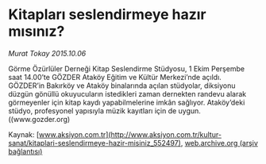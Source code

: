 # Kitapları seslendirmeye hazır mısınız?

*Murat Tokay 2015.10.06*

<div class="pNewsDetailMainContent ctx_content" itemprop="articleBody">
 <p>
  Görme Özürlüler Derneği Kitap Seslendirme Stüdyosu, 1 Ekim Perşembe saat 14.00’te GÖZDER Ataköy Eğitim ve Kültür Merkezi’nde açıldı. GÖZDER’in Bakırköy ve Ataköy binalarında açılan stüdyolar, diksiyonu düzgün gönüllü okuyucuların istedikleri zaman dernekten randevu alarak görmeyenler için kitap kaydı yapabilmelerine imkân sağlıyor. Ataköy’deki stüdyo, profesyonel yapısıyla müzik kayıtları için de uygun. ((www.gozder.org)
 </p>
</div>


Kaynak: [www.aksiyon.com.tr](http://www.aksiyon.com.tr/kultur-sanat/kitaplari-seslendirmeye-hazir-misiniz_552497), [web.archive.org (arşiv bağlantısı)](http://web.archive.org/web/20160125070306/http://www.aksiyon.com.tr/kultur-sanat/kitaplari-seslendirmeye-hazir-misiniz_552497)
